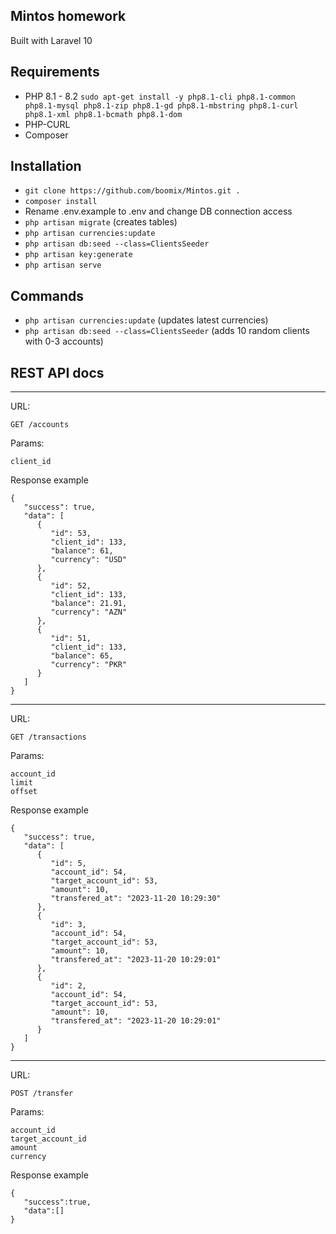 ## Mintos homework

Built with Laravel 10

## Requirements

* PHP 8.1 - 8.2
```sudo apt-get install -y php8.1-cli php8.1-common php8.1-mysql php8.1-zip php8.1-gd php8.1-mbstring php8.1-curl php8.1-xml php8.1-bcmath php8.1-dom```
* PHP-CURL
* Composer

## Installation

* `git clone https://github.com/boomix/Mintos.git .`
* `composer install`
* Rename .env.example to .env and change DB connection access
* `php artisan migrate` (creates tables)
* `php artisan currencies:update`
* `php artisan db:seed --class=ClientsSeeder`
* `php artisan key:generate`
* `php artisan serve`

## Commands

* `php artisan currencies:update` (updates latest currencies)
* `php artisan db:seed --class=ClientsSeeder` (adds 10 random clients with 0-3 accounts)

## REST API docs

---
URL: 

`GET /accounts`

Params:
```
client_id
```

Response example
```
{
   "success": true,
   "data": [
      {
         "id": 53,
         "client_id": 133,
         "balance": 61,
         "currency": "USD"
      },
      {
         "id": 52,
         "client_id": 133,
         "balance": 21.91,
         "currency": "AZN"
      },
      {
         "id": 51,
         "client_id": 133,
         "balance": 65,
         "currency": "PKR"
      }
   ]
}
```
---
URL: 

`GET /transactions`

Params:
```
account_id
limit
offset
```

Response example
```
{
   "success": true,
   "data": [
      {
         "id": 5,
         "account_id": 54,
         "target_account_id": 53,
         "amount": 10,
         "transfered_at": "2023-11-20 10:29:30"
      },
      {
         "id": 3,
         "account_id": 54,
         "target_account_id": 53,
         "amount": 10,
         "transfered_at": "2023-11-20 10:29:01"
      },
      {
         "id": 2,
         "account_id": 54,
         "target_account_id": 53,
         "amount": 10,
         "transfered_at": "2023-11-20 10:29:01"
      }
   ]
}
```
---
URL: 

`POST /transfer`

Params:
```
account_id
target_account_id
amount
currency
```

Response example
```
{
   "success":true,
   "data":[]
}
```